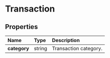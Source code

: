 # Transaction

## Properties <a name="properties"></a>

| Name | Type | Description |
| :--- | :--- | :---------- |
| **category** | string | Transaction category. |